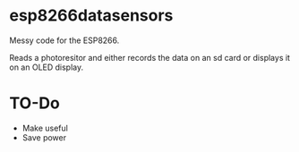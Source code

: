 # esp8266datasensors

Messy code for the ESP8266.

Reads a photoresitor and either records the data on an sd card or displays it on an OLED display.

# TO-Do
- Make useful
- Save power
